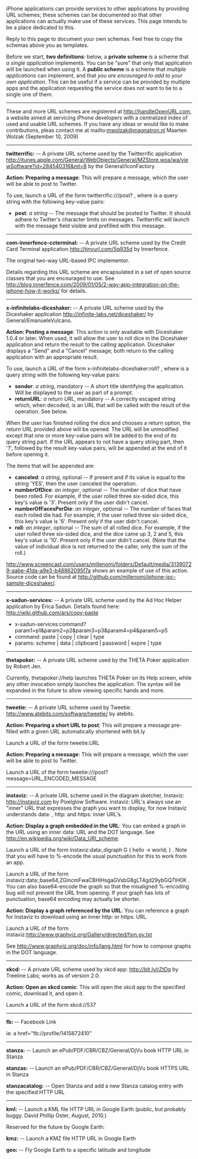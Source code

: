 iPhone applications can provide services to other applications by providing URL schemes; these schemes can be documented so that other applications can actually make use of these services. This page intends to be a place dedicated to this.

Reply to this page to document your own schemas. Feel free to copy the schemas above you as templates.

Before we start, **two definitions**: below, a **private scheme** is a scheme that *a single application* implements. You can be "sure" that only that application will be launched when using it. A **public scheme** is a scheme that *multiple applications* can implement, and that *you are encouraged to add to your own application*. This can be useful if a service can be provided by multiple apps and the application requesting the service does not want to tie to a single one of them.

----

These and more URL schemes are registered at http://handleOpenURL.com, a website aimed at servicing iPhone developers with a centralized index of used and usable URL schemes. If you have any ideas or would like to make contributions, pleas contact me at mailto:mwolzak@magnatron.nl
Maarten Wolzak (September 10, 2009)

----

**twitterrific:** -- A private URL scheme used by the Twitterrific application http://itunes.apple.com/General/WebObjects/General/MZStore.woa/wa/viewSoftware?id=284540316&mt=8 by the General/IconFactory.

**Action: Preparing a message**: This will prepare a message, which the user will be able to post to Twitter.

To use, launch a URL of the form      twitterrific:///post?<query> , where     <query> is a query string with the following key-value pairs:


* **post**: *a string* -- The message that should be posted to Twitter. It should adhere to Twitter's character limits on messages. Twitterrific will launch with the message field visible and prefilled with this message.


----

**com-innerfence-ccterminal:** -- A private URL scheme used by the Credit Card Terminal application http://tinyurl.com/5q935d by Innerfence.

The original two-way URL-based IPC implementor.

Details regarding this URL scheme are encapsulated in a set of open source classes that you are encouraged to use. See http://blog.innerfence.com/2009/01/05/2-way-app-integration-on-the-iphone-how-it-works/ for details.

----

**x-infinitelabs-diceshaker:** -- A private URL scheme used by the Diceshaker application http://infinite-labs.net/diceshaker/ by General/EmanueleVulcano.

**Action: Posting a message**: This action is only available with Diceshaker 1.0.4 or later. When used, it will allow the user to roll dice in the Diceshaker application and return the result to the calling application. Diceshaker displays a "Send" and a "Cancel" message; both return to the calling application with an appropriate result.

To use, launch a URL of the form      x-infinitelabs-diceshaker:roll?<query> , where     <query> is a query string with the following key-value pairs:


* **sender**: *a string*, mandatory -- A short title identifying the application. Will be displayed to the user as part of a prompt.
* **returnURL**: *a return URL*, mandatory -- A correctly escaped string which, when decoded, is an URL that will be called with the result of the operation. See below.


When the user has finished rolling the dice and chooses a return option, the return URL provided above will be opened. The URL will be unmodified except that one or more key-value pairs will be added to the end of its query string part. If the URL appears to not have a query string part, then '?', followed by the result key-value pairs, will be appended at the end of it before opening it.

The items that will be appended are:


* **canceled**: *a string*, optional -- If present and if its value is equal to the string 'YES', then the user canceled the operation.
* **numberOfDice**: *an integer*, optional -- The number of dice that have been rolled. For example, if the user rolled three six-sided dice, this key's value is '3'. Present only if the user didn't cancel.
* **numberOfFacesPerDie**: *an integer*, optional -- The number of faces that each rolled die had. For example, if the user rolled three six-sided dice, this key's value is '6'. Present only if the user didn't cancel.
* **roll**: *an integer*, optional -- The sum of all rolled dice. For example, if the user rolled three six-sided dice, and the dice came up 3, 2 and 5, this key's value is '10'. Present only if the user didn't cancel. (Note that the value of individual dice is not returned to the caller, only the sum of the roll.)


http://www.screencast.com/users/millenomi/folders/Default/media/31390729-aabe-41da-a9e3-b48862095f7a shows an example of use of this action. Source code can be found at http://github.com/millenomi/iphone-ipc-sample-diceshaker/.

----

**x-sadun-services:** -- A private URL scheme used by the Ad Hoc Helper application by Erica Sadun. Details found here: http://wiki.github.com/ars/copy-paste


* x-sadun-services:command?param1=p1&param2=p2&param3=p3&param4=p4&param5=p5
* command: paste | copy | clear | type
* params: scheme | data | clipboard | password | expire | type


----

**thetapoker:** -- A private URL scheme used by the THETA Poker application by Robert Jen.

Currently, thetapoker://help launches THETA Poker on its Help screen, while any other invocation simply launches the application. The syntax will be expanded in the future to allow viewing specific hands and more.

----

**tweetie:** -- A private URL scheme used by Tweetie: http://www.atebits.com/software/tweetie/ by atebits.

**Action: Preparing a short URL to post**: This will prepare a message pre-filled with a given URL automatically shortened with bit.ly

Launch a URL of the form      tweetie:URL 

**Action: Preparing a message**: This will prepare a message, which the user will be able to post to Twitter.

Launch a URL of the form      tweetie:///post?message=URL_ENCODED_MESSAGE 

----

**instaviz:** -- A private URL scheme used in the diagram sketcher, Instaviz: http://instaviz.com by Pixelglow Software.      instaviz:  URL's always use an "inner" URL that expresses the graph you want to display, for now Instaviz understands      data: ,      http:  and      https:  inner URL's.

**Action: Display a graph embedded in the URL**: You can embed a graph in the URL using an inner      data:  URL and the DOT language. See http://en.wikipedia.org/wiki/Data_URI_scheme.

Launch a URL of the form      instaviz:data:,digraph G { hello -> world; } . Note that you will have to %-encode the usual punctuation for this to work from an app.

Launch a URL of the form      instaviz:data:;base64,ZGlncmFwaCBHIHsgaGVsbG8gLT4gd29ybGQ7IH0K . You can also base64-encode the graph so that the misaligned %-encoding bug will not prevent the URL from opening. If your graph has lots of punctuation, base64 encoding may actually be shorter.

**Action: Display a graph referenced by the URL**: You can reference a graph for Instaviz to download using an inner      http:  or      https:  URL.

Launch a URL of the form      instaviz:http://www.graphviz.org/Gallery/directed/fsm.gv.txt 

See http://www.graphviz.org/doc/info/lang.html for how to compose graphs in the DOT language.

----

**xkcd:** -- A private URL scheme used by xkcd app: http://bit.ly/rZtDq by Treeline Labs; works as of version 2.0.

**Action: Open an xkcd comic**: This will open the xkcd app to the specified comic, download it, and open it.

Launch a URL of the form      xkcd://537 

----

**fb:** -- Facebook Link

ie: a href="fb://profile/1415672410"


----

**stanza:** -- Launch an ePub/PDF/CBR/CBZ/General/DjVu book HTTP URL in Stanza

**stanzas:** -- Launch an ePub/PDF/CBR/CBZ/General/DjVu book HTTPS URL in Stanza

**stanzacatalog:** -- Open Stanza and add a new Stanza catalog entry with the specified HTTP URL

----

**kml:**  -- Launch a KML file HTTP URL in Google Earth (public, but probably buggy. David Phillip Oster, August, 2010.)

Reserved for the future by Google Earth: 

**kmz:**  -- Launch a KMZ file HTTP URL in Google Earth

**geo:**  -- Fly Google Earth to a specific latitude and longitude